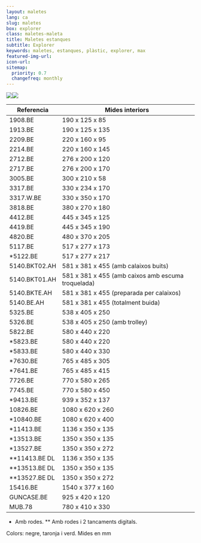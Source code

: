 ```yaml
---
layout: maletes
lang: ca
slug: maletes
box: explorer
class: maletes-maleta
title: Maletes estanques
subtitle: Explorer
keywords: maletes, estanques, plàstic, explorer, max
featured-img-url:
icon-url: 
sitemap:
  priority: 0.7
  changefreq: monthly
--- 
```


<p class="text-center"><img src="{{ site.base_url }}/assets/img/01-thumbnail-box-fort-maletes-plastic-estanques-logo-explorer-cases.jpg"><img src="{{ site.base_url }}/assets/img/01-thumbnail-box-fort-maletes-plastic-estanques-explorer-cases-4820.jpg"></p>

Referencia|Mides interiors
--- | --- 
1908.BE|190 x 125 x 85
1913.BE|190 x 125 x 135
2209.BE|220 x 160 x 95
2214.BE|220 x 160 x 145
2712.BE|276 x 200 x 120
2717.BE|276 x 200 x 170
3005.BE|300 x 210 x 58
3317.BE|330 x 234 x 170
3317.W.BE|330 x 350 x 170
3818.BE|380 x 270 x 180
4412.BE|445 x 345 x 125
4419.BE|445 x 345 x 190
4820.BE|480 x 370 x 205
5117.BE|517 x 277 x 173
*5122.BE|517 x 277 x 217
5140.BKT02.AH|581 x 381 x 455 (amb calaixos buits)
5140.BKT01.AH|581 x 381 x 455 (amb caixos amb escuma troquelada)
5140.BKTE.AH|581 x 381 x 455 (preparada per calaixos)
5140.BE.AH|581 x 381 x 455 (totalment buida)
5325.BE|538 x 405 x 250
5326.BE|538 x 405 x 250 (amb trolley)
5822.BE|580 x 440 x 220
*5823.BE|580 x 440 x 220
*5833.BE|580 x 440 x 330
*7630.BE|765 x 485 x 305
*7641.BE|765 x 485 x 415
7726.BE|770 x 580 x 265
7745.BE|770 x 580 x 450
*9413.BE|939 x 352 x 137
10826.BE|1080 x 620 x 260
*10840.BE|1080 x 620 x 400
*11413.BE|1136 x 350 x 135
*13513.BE|1350 x 350 x 135
*13527.BE|1350 x 350 x 272
**11413.BE DL|1136 x 350 x 135
**13513.BE DL|1350 x 350 x 135
**13527.BE DL|1350 x 350 x 272
15416.BE|1540 x 377 x 160
GUNCASE.BE|925 x 420 x 120
MUB.78|780 x 410 x 330

* Amb rodes. ** Amb rodes i 2 tancaments digitals.

Colors: negre, taronja i verd. Mides en mm